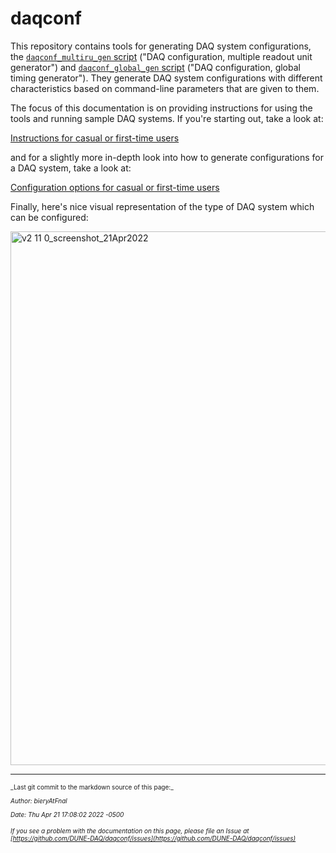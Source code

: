 # daqconf

This repository contains tools for generating DAQ system configurations, the [`daqconf_multiru_gen` script](https://github.com/DUNE-DAQ/daqconf/blob/develop/scripts/daqconf_multiru_gen) ("DAQ configuration, multiple readout unit generator") and [`daqconf_global_gen` script](https://github.com/DUNE-DAQ/daqconf/blob/develop/scripts/daqconf_global_gen) ("DAQ configuration, global timing generator"). They generate DAQ system configurations with different characteristics based on command-line parameters that are given to them. 

The focus of this documentation is on providing instructions for using the tools and running sample DAQ systems. If you're starting out, take a look at:

[Instructions for casual or first-time users](InstructionsForCasualUsers.md)

and for a slightly more in-depth look into how to generate configurations for a DAQ system, take a look at:

[Configuration options for casual or first-time users](ConfigurationsForCasualUsers.md)

Finally, here's nice visual representation of the type of DAQ system which can be configured: 

<img width="854" alt="v2 11 0_screenshot_21Apr2022" src="https://user-images.githubusercontent.com/36311946/164559614-19d5bd08-436a-4676-a44d-5d16b9e62d97.png">


-----

<font size="1">
_Last git commit to the markdown source of this page:_


_Author: bieryAtFnal_

_Date: Thu Apr 21 17:08:02 2022 -0500_

_If you see a problem with the documentation on this page, please file an Issue at [https://github.com/DUNE-DAQ/daqconf/issues](https://github.com/DUNE-DAQ/daqconf/issues)_
</font>
